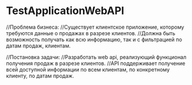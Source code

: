 # TestApplicationWebAPI

//Проблема бизнеса:
//Существует клиентское приложение, которому требуются данные о продажах в разрезе клиентов.
//Должна быть возможность получать как всю информацию, так и с фильтрацией по датам продаж, клиентам.

//Постановка задачи:
//Разработать web api, реализующий функционал получения продаж в разрезе клиентов.
//API поддерживает получение всей доступной информации по всем клиентам, по конкретному клиенту, по датам продаж.
